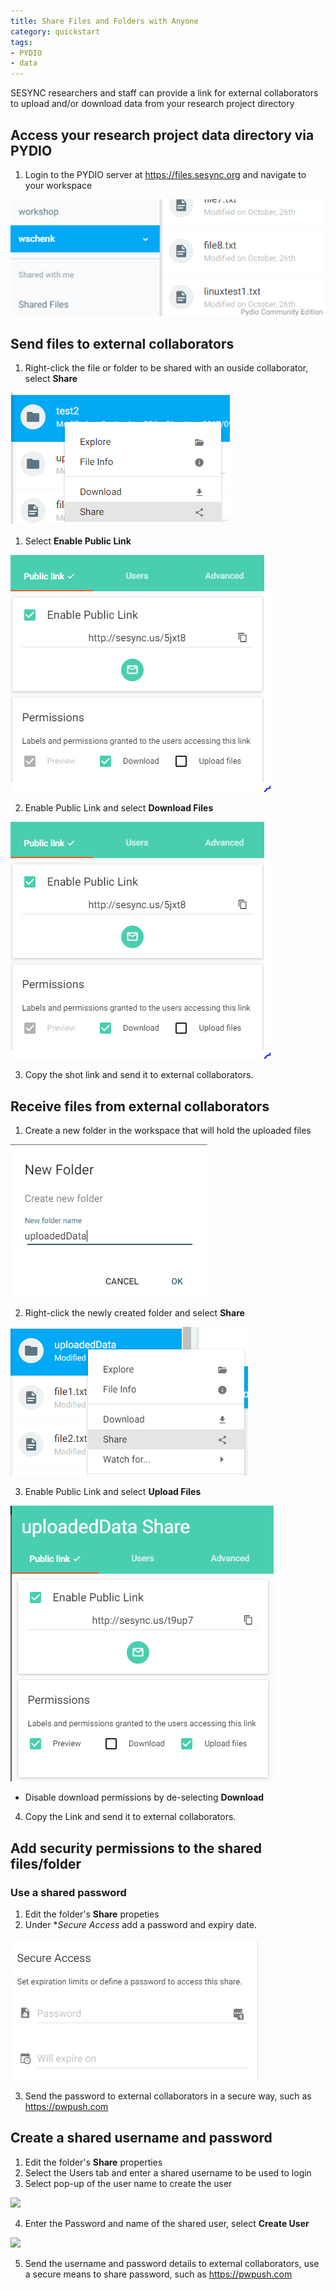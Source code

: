 ```yaml
---
title: Share Files and Folders with Anyone
category: quickstart
tags:
- PYDIO
- data
---
```



SESYNC researchers and staff can provide a link for external collaborators to upload and/or download data from your research project directory

## Access your research project data directory via PYDIO

1. Login to the PYDIO server at <https://files.sesync.org> and navigate to your workspace

![](/assets/images/PYDIOfiles/file00.PNG)

## Send files to external collaborators

1. Right-click the file or folder to be shared with an ouside collaborator, select **Share**

![](/assets/images/PYDIOfiles/file01.PNG)

1. Select **Enable Public Link**

![](/assets/images/PYDIOfiles/sendfile00.PNG)

2. Enable Public Link and select **Download Files**

![](/assets/images/PYDIOfiles/sendfile00.PNG)

3. Copy the shot link and send it to external collaborators.

## Receive files from external collaborators



1. Create a new folder in the workspace that will hold the uploaded files

![](/assets/images/PYDIOfiles/receivefile01.PNG)

2. Right-click the newly created folder and select **Share**

![](/assets/images/PYDIOfiles/receivefile02.PNG)

3. Enable Public Link and select **Upload Files**

![](/assets/images/PYDIOfiles/receivefile03.PNG)

  * Disable download permissions by de-selecting **Download**  
4. Copy the Link and send it to external collaborators.

## Add security permissions to the shared files/folder

### Use a shared password 

1. Edit the folder's **Share** propeties
2. Under **Secure Access* add a password and expiry date.

![](/assets/images/PYDIOfiles/file02.PNG)

3. Send the password to external collaborators in a secure way, such as <https://pwpush.com>  

## Create a shared username and password

1. Edit the folder's **Share** properties
2. Select the Users tab and enter a shared username to be used to login
3. Select pop-up of the user name to create the user

![](/assets/images/receivefile/file03.PNG)

4. Enter the Password and name of the shared user, select **Create User**

![](/assets/images/receivefile/file04.PNG)

5. Send the username and password details to external collaborators, use a secure means to share password, such as <https://pwpush.com>  
